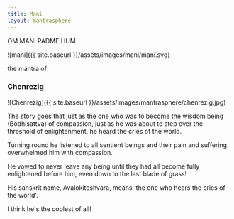 ```yaml
---        
title: Mani
layout: mantrasphere        
---        
```

        
OM MANI PADME HUM  

![mani]({{ site.baseurl }}/assets/images/mani/mani.svg)

the mantra of
### Chenrezig

![Chenrezig]({{ site.baseurl }}/assets/images/mantrasphere/chenrezig.jpg)

The story goes that just as the one who was to become the wisdom being (Bodhisattva) of compassion, just as he was about to step over the threshold of enlightenment, he heard the cries of the world.

Turning round he listened to all sentient beings and their pain and suffering overwhelmed him with compassion.

He vowed to never leave any being until they had all become fully enlightened before him, even down to the last blade of grass!

His sanskrit name, Avalokiteshvara, means 'the one who hears the cries of the world'.

I think he's the coolest of all!
